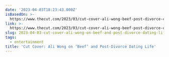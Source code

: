 ```yaml
---
date: '2023-04-03T18:23:43.000Z'
isBasedOn: >-
  https://www.thecut.com/2023/03/cut-cover-ali-wong-beef-post-divorce-comedy.html?utm_source=pocket-newtab
link: >-
  https://www.thecut.com/2023/03/cut-cover-ali-wong-beef-post-divorce-comedy.html?utm_source=pocket-newtab
slug: 2023-04-03-cut-cover-ali-wong-on-beef-and-post-divorce-dating-life
tags:
  - entertainment
title: 'Cut Cover: Ali Wong on ‘Beef’ and Post-Divorce Dating Life'
---
```


